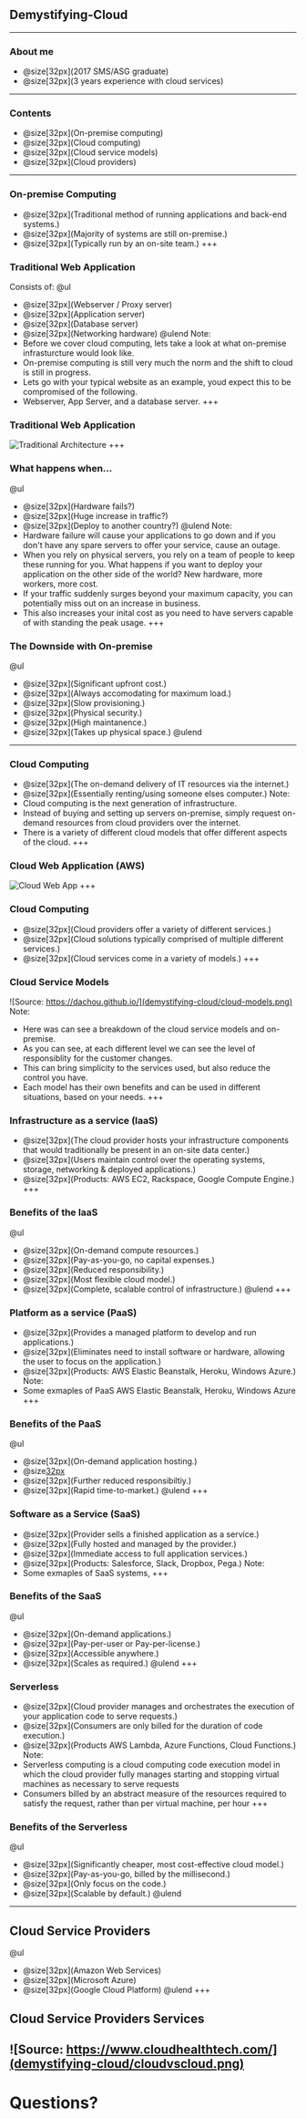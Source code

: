 [comment]: <> (https://gitpitch.com/willstobo/gitpitch-talks/master?p=demystifying-cloud)
## Demystifying-Cloud
---
### About me
- @size[32px](2017 SMS/ASG graduate)
- @size[32px](3 years experience with cloud services)
---
### Contents
- @size[32px](On-premise computing)
- @size[32px](Cloud computing)
- @size[32px](Cloud service models)
- @size[32px](Cloud providers)
---
### On-premise Computing
- @size[32px](Traditional method of running applications and back-end systems.)
- @size[32px](Majority of systems are still on-premise.)
- @size[32px](Typically run by an on-site team.)
+++
### Traditional Web Application 
Consists of:
@ul
- @size[32px](Webserver / Proxy server)
- @size[32px](Application server)
- @size[32px](Database server)
- @size[32px](Networking hardware)
@ulend
Note:
- Before we cover cloud computing, lets take a look at what on-premise infrasturcture would look like.
- On-premise computing is still very much the norm and the shift to cloud is still in progress.
- Lets go with your typical website as an example, youd expect this to be compromised of the following.
- Webserver, App Server, and a database server.
+++
### Traditional Web Application
![Traditional Architecture](demystifying-cloud/on-prem.jpg)
+++
### What happens when...
@ul
- @size[32px](Hardware fails?)
- @size[32px](Huge increase in traffic?)
- @size[32px](Deploy to another country?)
@ulend
Note:
- Hardware failure will cause your applications to go down and if you don't have any spare servers to offer your service, cause an outage.
- When you rely on physical servers, you rely on a team of people to keep these running for you. What happens if you want to deploy your application on the other side of the world? New hardware, more workers, more cost.
- If your traffic suddenly surges beyond your maximum capacity, you can potentially miss out on an increase in business.
- This also increases your inital cost as you need to have servers capable of with standing the peak usage.
+++
### The Downside with On-premise
@ul
- @size[32px](Significant upfront cost.)
- @size[32px](Always accomodating for maximum load.)
- @size[32px](Slow provisioning.)
- @size[32px](Physical security.)
- @size[32px](High maintanence.)
- @size[32px](Takes up physical space.)
@ulend
---
### Cloud Computing
- @size[32px](The on-demand delivery of IT resources via the internet.)
- @size[32px](Essentially renting/using someone elses computer.)
Note:
- Cloud computing is the next generation of infrastructure.
- Instead of buying and setting up servers on-premise, simply request on-demand resources from cloud providers over the internet.
- There is a variety of different cloud models that offer different aspects of the cloud.
+++
### Cloud Web Application (AWS)
![Cloud Web App](demystifying-cloud/cloud.jpg)
+++
### Cloud Computing
- @size[32px](Cloud providers offer a variety of different services.)
- @size[32px](Cloud solutions typically comprised of multiple different services.)
- @size[32px](Cloud services come in a variety of models.)
+++
### Cloud Service Models
![Source: https://dachou.github.io/](demystifying-cloud/cloud-models.png)
Note:
- Here was can see a breakdown of the cloud service models and on-premise.
- As you can see, at each different level we can see the level of responsiblity for the customer changes.
- This can bring simplicity to the services used, but also reduce the control you have.
- Each model has their own benefits and can be used in different situations, based on your needs.
+++
### Infrastructure as a service (IaaS)
- @size[32px](The cloud provider hosts your infrastructure components that would traditionally be present in an on-site data center.)
- @size[32px](Users maintain control over the operating systems, storage, networking & deployed applications.)
- @size[32px](Products: AWS EC2, Rackspace, Google Compute Engine.)
+++
### Benefits of the IaaS
@ul
- @size[32px](On-demand compute resources.)
- @size[32px](Pay-as-you-go, no capital expenses.)
- @size[32px](Reduced responsibility.)
- @size[32px](Most flexible cloud model.)
- @size[32px](Complete, scalable control of infrastructure.)
@ulend
+++
### Platform as a service (PaaS)
- @size[32px](Provides a managed platform to develop and run applications.)
- @size[32px](Eliminates need to install software or hardware, allowing the user to focus on the application.)
- @size[32px](Products: AWS Elastic Beanstalk, Heroku, Windows Azure.)
Note:
- Some exmaples of PaaS AWS Elastic Beanstalk, Heroku, Windows Azure
+++
### Benefits of the PaaS
@ul
- @size[32px](On-demand application hosting.)
- @size[32px](Pay-as-you-go.)
- @size[32px](Further reduced responsibiltiy.)
- @size[32px](Rapid time-to-market.)
@ulend
+++
### Software as a Service (SaaS)
- @size[32px](Provider sells a finished application as a service.)
- @size[32px](Fully hosted and managed by the provider.)
- @size[32px](Immediate access to full application services.)
- @size[32px](Products: Salesforce, Slack, Dropbox, Pega.)
Note:
- Some exmaples of SaaS systems, 
+++
### Benefits of the SaaS
@ul
- @size[32px](On-demand applications.)
- @size[32px](Pay-per-user or Pay-per-license.)
- @size[32px](Accessible anywhere.)
- @size[32px](Scales as required.)
@ulend
+++
### Serverless
- @size[32px](Cloud provider manages and orchestrates the execution of your application code to serve requests.)
- @size[32px](Consumers are only billed for the duration of code execution.)
- @size[32px](Products AWS Lambda, Azure Functions, Cloud Functions.)
Note:
- Serverless computing is a cloud computing code execution model in which the cloud provider fully manages starting and stopping virtual machines as necessary to serve requests
- Consumers billed by an abstract measure of the resources required to satisfy the request, rather than per virtual machine, per hour
+++
### Benefits of the Serverless
@ul
- @size[32px](Significantly cheaper, most cost-effective cloud model.)
- @size[32px](Pay-as-you-go, billed by the millisecond.)
- @size[32px](Only focus on the code.)
- @size[32px](Scalable by default.)
@ulend
---
## Cloud Service Providers
@ul
- @size[32px](Amazon Web Services)
- @size[32px](Microsoft Azure)
- @size[32px](Google Cloud Platform)
@ulend
+++
## Cloud Service Providers Services
![Source: https://www.cloudhealthtech.com/](demystifying-cloud/cloudvscloud.png)
---
# Questions?


